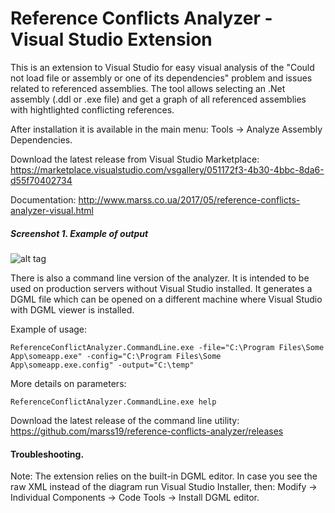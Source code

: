 # Reference Conflicts Analyzer - Visual Studio Extension

This is an extension to Visual Studio for easy visual  analysis of the "Could not load file or assembly or one of its dependencies" problem and issues related to referenced assemblies. The tool allows selecting an .Net assembly (.ddl or .exe file) and get a graph of all referenced assemblies with hightlighted conflicting references. 

After installation it is available in the main menu: Tools -&gt; Analyze Assembly Dependencies.

Download the latest release from Visual Studio Marketplace: https://marketplace.visualstudio.com/vsgallery/051172f3-4b30-4bbc-8da6-d55f70402734

Documentation: http://www.marss.co.ua/2017/05/reference-conflicts-analyzer-visual.html

##### Screenshot 1. Example of output
![alt tag](https://github.com/marss19/reference-conflicts-analyzer/blob/master/Docs/Screenshots/output.png)


There is also a command line version of the analyzer. It is intended to be used on production servers without Visual Studio installed. It generates a DGML file which can be opened on a different machine where Visual Studio with DGML viewer is installed. 

Example of usage:
```
ReferenceConflictAnalyzer.CommandLine.exe -file="C:\Program Files\Some App\someapp.exe" -config="C:\Program Files\Some App\someapp.exe.config" -output="C:\temp"
```

More details on parameters:
```
ReferenceConflictAnalyzer.CommandLine.exe help
```
Download the latest release of the command line utility: https://github.com/marss19/reference-conflicts-analyzer/releases

#### Troubleshooting.
Note: The extension relies on the built-in DGML editor. In case you see the raw XML instead of the diagram run Visual Studio Installer, then: Modify -> Individual Components -> Code Tools -> Install DGML editor.